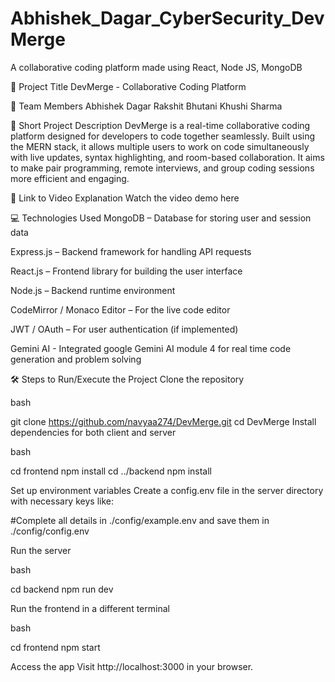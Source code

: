 # Abhishek_Dagar_CyberSecurity_DevMerge
A collaborative coding platform made using React, Node JS, MongoDB


🚀 Project Title
DevMerge - Collaborative Coding Platform

👥 Team Members
Abhishek Dagar
Rakshit Bhutani
Khushi Sharma

📝 Short Project Description
DevMerge is a real-time collaborative coding platform designed for developers to code together seamlessly. Built using the MERN stack, it allows multiple users to work on code simultaneously with live updates, syntax highlighting, and room-based collaboration. It aims to make pair programming, remote interviews, and group coding sessions more efficient and engaging.

🎥 Link to Video Explanation
Watch the video demo here

💻 Technologies Used
MongoDB – Database for storing user and session data

Express.js – Backend framework for handling API requests

React.js – Frontend library for building the user interface

Node.js – Backend runtime environment

CodeMirror / Monaco Editor – For the live code editor

JWT / OAuth – For user authentication (if implemented)

Gemini AI - Integrated google Gemini AI module 4 for real time code generation and problem solving

🛠️ Steps to Run/Execute the Project
Clone the repository

bash

git clone https://github.com/navyaa274/DevMerge.git
cd DevMerge
Install dependencies for both client and server

bash

cd frontend
npm install
cd ../backend
npm install

Set up environment variables
Create a config.env file in the server directory with necessary keys like:

#Complete all details in ./config/example.env and save them in ./config/config.env

Run the server

bash

cd backend
npm run dev

Run the frontend in a different terminal

bash

cd frontend
npm start

Access the app
Visit http://localhost:3000 in your browser.
